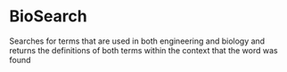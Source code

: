 # BioSearch
Searches for terms that are used in both engineering and biology and returns the definitions of both terms within the context that the word was found
